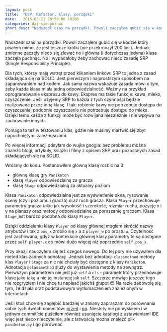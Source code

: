 ```yaml
---
layout: post
title:  "DSP: Refactor, klasy, porządki"
date:   2016-03-21 20:58:00 +0100
categories: daj-sie-poznac
short_desc: "Nadszedł czas na porządki. Powoli zacząłem gubić się w kodzie który pisałem mimo, że jest jeszcze krótki (nie przekroczył 200 linii). Jednak zmienne zaczęły nieco się zlewać no i główna (i dotychczas jedyna) klasa zaczęła puchnąć..."
---
```

Nadszedł czas na porządki. Powoli zacząłem gubić się w kodzie który pisałem mimo, że jest jeszcze krótki (nie przekroczył 200 linii). Jednak zmienne zaczęły nieco się zlewać no i główna (i dotychczas jedyna) klasa zaczęła puchnąć. No i wypadałoby żeby zachować nieco zasadę SRP (Single Responsibility Principle).

Dla tych, którzy mają wstręt przed klikaniem linków:
SRP to jedna z zasad składająca się na SOLID. Jest pierwszym i najprostszym sposobem na zapanowaniem nad kodem. Jak sama nazwa wskazuje zasada mówi o tym, żeby każda klasa miała jedną odpowiedzialność. Weźmy na przykład oprogramowanie ekspresu do kawy. Ekspres ma takie funkcje: kawa, mleko, czyszczenie. Jeśli użyjemy SRP to każda z tych czynności będzie realizowana przez inną klasę. I tak: robienie kawy nie potrzebuje dostępu do czyszczenia, podobnie czyszczenie nie potrzebuje dostępu do mleka. Dzięki temu każda z funkcji może być rozwijana niezależnie i nie wpływa na zachowanie innych.

Pomaga to też w testowaniu klas, gdzie nie musimy martwić się zbyt napuchniętymi zależnościami.

Po więcej informacji odsyłam do wujka googla: bez problemu można znaleźć blogi, artykuły, książki i filmy z opisem SRP oraz pozostałych zasad składających się na SOLID.

Wróćmy do kodu. Postanowiłem główną klasę rozbić na 3:

- główną klasę gry `Panikoton`
- klasę `Player` odpowiedzialną za gracza
- klasę `Stage` odpowiedzialną za aktualny poziom

Klasa `Panikoton` odpowiedzialna jest za wyświetlenie okna, rysowanie sceny (czyli poziomu i gracza) oraz ruch gracza. Klasa `Player` przechowuje parametry gracza takie jak wysokość i szerokość, rozmiar ruchu, pozycję x i y na planszy oraz metody odpowiedzialne za poruszanie graczem. Klasa `Stage` jest bardzo podobna do klasy `Player`.

Dzięki oddzieleniu klasy `Player` od klasy głównej mogłem skrócić nazwy atrybutów i tak z `pos_x` zrobiło się `x` a z `player_w` po prostu `w`. Czytelność jest zachowana, gdyż w kontekście głównej klasy parametry te są dostępne przez `self.player.x` co mówi dużo więcej niż poprzednie `self.pos_x`.

Przy okazji nauczyłem się też czegoś nowego. Do tej pory nie używałem dla metod klas żadnych adnotacji. Jednak bez adnotacji `classmethod` metody klas `Player` i `Stage` za nic nie chciały być dostępne z klasy `Panikoton`. Adnotacja `@classmethod` służy do wystawienia metody na zewnątrz. Pierwszym parametrem nie jest już `self` a `cls` - parametr który przechowuje klasę jako taką a nie jej instancję jak `self`. Szczerze mówiąc jeszcze tego nie rozgryzłem i nie chcę tu napisać jakichś głupot 😉 Na razie zadowolę się tym, że działa oraz podstawowym wytłumaczeniem znalezionym w internetach.

Jeśli ktoś chce się zagłębić bardziej w zmiany zapraszam do porównania sobie tych dwóch commitów: [przed][commit-pre] i [po][commit-post]. Niestety nie pomyślałem i w jednym commit’cie puściłem również usunięcie katalogi z ustawieniami IDE więc jest nieco nieczytelnie, ale z łatwością można znaleźć plik `panikoton.py` i go porównać.

[commit-pre]: https://github.com/zelazowy/panikoton/commit/1ac237190b41e3e0315aac0cb6633a085b0f2f88
[commit-post]: https://github.com/zelazowy/panikoton/commit/d8869da50520b094458e38ab9a24365e8ad94398
